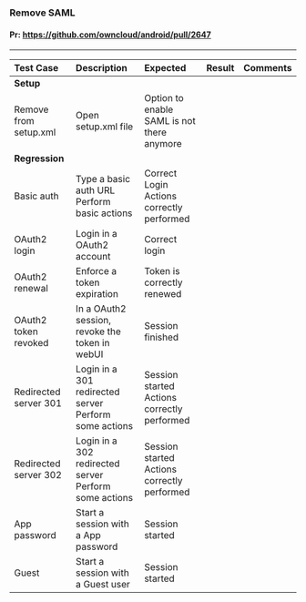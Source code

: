 ###  Remove SAML

#### Pr: https://github.com/owncloud/android/pull/2647


---

 
| Test Case | Description | Expected | Result | Comments  
| :-------- | :---------- | :------- | :----: | :---------- 
|**Setup**||||||
| Remove from setup.xml | Open setup.xml file | Option to enable SAML is not there anymore |  |  |  |
|**Regression**||||||
| Basic auth | Type a basic auth URL<br>Perform basic actions | Correct Login<br>Actions correctly performed|  |  |  |
| OAuth2 login | Login in a OAuth2 account | Correct login |  |  |  |
| OAuth2 renewal | Enforce a token expiration| Token is correctly renewed |  |  |  |
| OAuth2 token revoked | In a OAuth2 session, revoke the token in webUI | Session finished |  |  |  |
| Redirected server 301 | Login in a 301 redirected server<br>Perform some actions | Session started<br>Actions correctly performed |  |  |  |
| Redirected server 302 | Login in a 302 redirected server<br>Perform some actions | Session started<br>Actions correctly performed |  |  |  |
| App password | Start a session with a App password | Session started |  |  |  |
| Guest | Start a session with a Guest user | Session started |  |  |  |